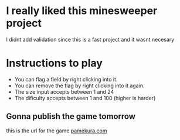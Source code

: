 # I really liked this minesweeper project
I didnt add validation since this is a fast project and it wasnt necesary


# Instructions to play
- You can flag a field by right clicking into it.
- You can remove the flag by right clicking into it again.
- The size input accepts between 1 and 24
- The dificulty accepts between 1 and 100 (higher is harder)

## Gonna publish the game tomorrow
this is the url for the game [pamekura.com](pamekura.com)